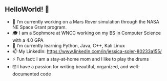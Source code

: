 ## HelloWorld! 👋

- 🔭 I’m currently working on a Mars Rover simulation through the NASA NE Space Grant program.
- 🎓 I am a Sophmore at WNCC working on my BS in Computer Science with a 4.0 GPA
- 🌱 I’m currently learning Python, Java, C++, Kali Linux
- 📫 My LinkedIn: https://www.linkedin.com/in/jessica-soler-80233a155/
- ⚡ Fun fact: I am a stay-at-home mom and I like to play the drums
- ☑️ I have a passion for writing beautiful, organized, and well-documented code
